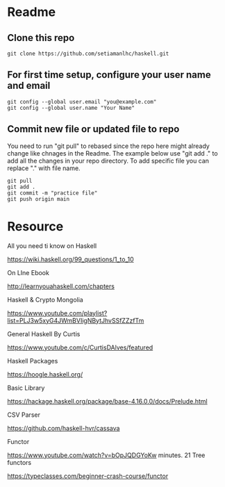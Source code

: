 # Readme

## Clone this repo
```
git clone https://github.com/setiamanlhc/haskell.git
```

## For first time setup, configure your user name and email
```
git config --global user.email "you@example.com"
git config --global user.name "Your Name"
```


## Commit new file or updated file to repo
You need to run "git pull" to rebased since the repo here might already change like chnages in the Readme. The example below use "git add ." to add all the changes in your repo directory. To add specific file you can replace "." with file name. 

```
git pull
git add .
git commit -m "practice file"
git push origin main
```

# Resource

All you need ti know on Haskell

https://wiki.haskell.org/99_questions/1_to_10

On LIne Ebook

http://learnyouahaskell.com/chapters

Haskell & Crypto Mongolia

https://www.youtube.com/playlist?list=PLJ3w5xyG4JWmBVIigNBytJhvSSfZZzfTm

General Haskell By Curtis

https://www.youtube.com/c/CurtisDAlves/featured

Haskell Packages

https://hoogle.haskell.org/

Basic Library

https://hackage.haskell.org/package/base-4.16.0.0/docs/Prelude.html

CSV Parser

https://github.com/haskell-hvr/cassava

Functor

https://www.youtube.com/watch?v=bOpJQDGYoKw
minutes. 21 Tree functors 

https://typeclasses.com/beginner-crash-course/functor
